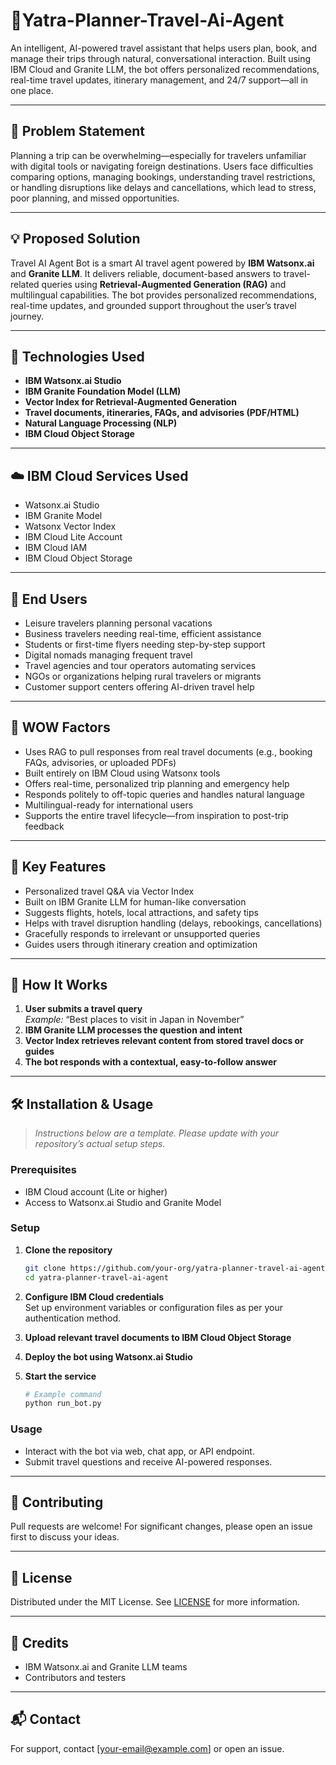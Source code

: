 # 💬Yatra-Planner-Travel-Ai-Agent
An intelligent, AI-powered travel assistant that helps users plan, book, and manage their trips through natural, conversational interaction. Built using IBM Cloud and Granite LLM, the bot offers personalized recommendations, real-time travel updates, itinerary management, and 24/7 support—all in one place.

---

## 🧩 Problem Statement

Planning a trip can be overwhelming—especially for travelers unfamiliar with digital tools or navigating foreign destinations. Users face difficulties comparing options, managing bookings, understanding travel restrictions, or handling disruptions like delays and cancellations, which lead to stress, poor planning, and missed opportunities.

---

## 💡 Proposed Solution

Travel AI Agent Bot is a smart AI travel agent powered by **IBM Watsonx.ai** and **Granite LLM**. It delivers reliable, document-based answers to travel-related queries using **Retrieval-Augmented Generation (RAG)** and multilingual capabilities. The bot provides personalized recommendations, real-time updates, and grounded support throughout the user’s travel journey.

---

## 🧠 Technologies Used

- **IBM Watsonx.ai Studio**
- **IBM Granite Foundation Model (LLM)**
- **Vector Index for Retrieval-Augmented Generation**
- **Travel documents, itineraries, FAQs, and advisories (PDF/HTML)**
- **Natural Language Processing (NLP)**
- **IBM Cloud Object Storage**

---

## ☁️ IBM Cloud Services Used

- Watsonx.ai Studio
- IBM Granite Model
- Watsonx Vector Index
- IBM Cloud Lite Account
- IBM Cloud IAM
- IBM Cloud Object Storage

---

## 👥 End Users

- Leisure travelers planning personal vacations
- Business travelers needing real-time, efficient assistance
- Students or first-time flyers needing step-by-step support
- Digital nomads managing frequent travel
- Travel agencies and tour operators automating services
- NGOs or organizations helping rural travelers or migrants
- Customer support centers offering AI-driven travel help

---

## 🌟 WOW Factors

- Uses RAG to pull responses from real travel documents (e.g., booking FAQs, advisories, or uploaded PDFs)
- Built entirely on IBM Cloud using Watsonx tools
- Offers real-time, personalized trip planning and emergency help
- Responds politely to off-topic queries and handles natural language
- Multilingual-ready for international users
- Supports the entire travel lifecycle—from inspiration to post-trip feedback

---

## 🧪 Key Features

- Personalized travel Q&A via Vector Index
- Built on IBM Granite LLM for human-like conversation
- Suggests flights, hotels, local attractions, and safety tips
- Helps with travel disruption handling (delays, rebookings, cancellations)
- Gracefully responds to irrelevant or unsupported queries
- Guides users through itinerary creation and optimization

---

## 🚀 How It Works

1. **User submits a travel query**  
   _Example:_ “Best places to visit in Japan in November”
2. **IBM Granite LLM processes the question and intent**
3. **Vector Index retrieves relevant content from stored travel docs or guides**
4. **The bot responds with a contextual, easy-to-follow answer**

---

## 🛠️ Installation & Usage

> _Instructions below are a template. Please update with your repository’s actual setup steps._

### Prerequisites
- IBM Cloud account (Lite or higher)
- Access to Watsonx.ai Studio and Granite Model

### Setup

1. **Clone the repository**
   ```bash
   git clone https://github.com/your-org/yatra-planner-travel-ai-agent.git
   cd yatra-planner-travel-ai-agent
   ```

2. **Configure IBM Cloud credentials**  
   Set up environment variables or configuration files as per your authentication method.

3. **Upload relevant travel documents to IBM Cloud Object Storage**

4. **Deploy the bot using Watsonx.ai Studio**

5. **Start the service**
   ```bash
   # Example command
   python run_bot.py
   ```

### Usage

- Interact with the bot via web, chat app, or API endpoint.
- Submit travel questions and receive AI-powered responses.

---

## 🤝 Contributing

Pull requests are welcome! For significant changes, please open an issue first to discuss your ideas.

---

## 📜 License

Distributed under the MIT License. See [LICENSE](LICENSE) for more information.

---

## 🙏 Credits

- IBM Watsonx.ai and Granite LLM teams
- Contributors and testers

---

## 📬 Contact

For support, contact [your-email@example.com] or open an issue.

